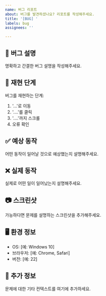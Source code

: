 ```yaml
---
name: 버그 리포트
about: 버그를 발견하셨나요? 리포트를 작성해주세요.
title: '[BUG] '
labels: bug
assignees: ''

---
```


## 🐛 버그 설명
명확하고 간결한 버그 설명을 작성해주세요.

## 🔄 재현 단계
버그를 재현하는 단계:
1. '...'로 이동
2. '....'를 클릭
3. '....'까지 스크롤
4. 오류 확인

## ✅ 예상 동작
어떤 동작이 일어날 것으로 예상했는지 설명해주세요.

## ❌ 실제 동작
실제로 어떤 일이 일어났는지 설명해주세요.

## 📷 스크린샷
가능하다면 문제를 설명하는 스크린샷을 추가해주세요.

## 🖥️ 환경 정보
 - OS: [예: Windows 10]
 - 브라우저: [예: Chrome, Safari]
 - 버전: [예: 22]

## 📝 추가 정보
문제에 대한 기타 컨텍스트를 여기에 추가하세요.
